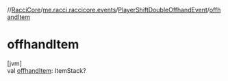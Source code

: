 //[RacciCore](../../../index.md)/[me.racci.raccicore.events](../index.md)/[PlayerShiftDoubleOffhandEvent](index.md)/[offhandItem](offhand-item.md)

# offhandItem

[jvm]\
val [offhandItem](offhand-item.md): ItemStack?
